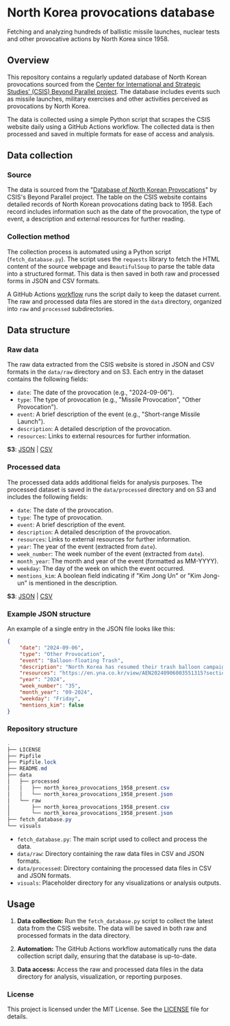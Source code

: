 # North Korea provocations database
Fetching and analyzing hundreds of ballistic missile launches, nuclear tests and other provocative actions by North Korea since 1958.

## Overview

This repository contains a regularly updated database of North Korean provocations sourced from the [Center for International and Strategic Studies' (CSIS) Beyond Parallel project](https://beyondparallel.csis.org/database-north-korean-provocations/). The database includes events such as missile launches, military exercises and other activities perceived as provocations by North Korea. 

The data is collected using a simple Python script that scrapes the CSIS website daily using a GitHub Actions workflow. The collected data is then processed and saved in multiple formats for ease of access and analysis.

## Data collection

### Source

The data is sourced from the "[Database of North Korean Provocations](https://beyondparallel.csis.org/database-north-korean-provocations/)" by CSIS's Beyond Parallel project. The table on the CSIS website contains detailed records of North Korean provocations dating back to 1958. Each record includes information such as the date of the provocation, the type of event, a description and external resources for further reading.

### Collection method

The collection process is automated using a Python script (`fetch_database.py`). The script uses the `requests` library to fetch the HTML content of the source webpage and `BeautifulSoup` to parse the table data into a structured format. This data is then saved in both raw and processed forms in JSON and CSV formats.

A GitHub Actions [workflow](https://github.com/stiles/north-korea-provocations/blob/main/.github/workflows/fetch_database.yml) runs the script daily to keep the dataset current. The raw and processed data files are stored in the `data` directory, organized into `raw` and `processed` subdirectories.

## Data structure

### Raw data

The raw data extracted from the CSIS website is stored in JSON and CSV formats in the `data/raw` directory and on S3. Each entry in the dataset contains the following fields:

- `date`: The date of the provocation (e.g., "2024-09-06").
- `type`: The type of provocation (e.g., "Missile Provocation", "Other Provocation").
- `event`: A brief description of the event (e.g., "Short-range Missile Launch").
- `description`: A detailed description of the provocation.
- `resources`: Links to external resources for further information.

**S3**: [JSON](https://stilesdata.com/north-korea-provocations/raw/north_korea_provocations_1958_present.json) | [CSV](https://stilesdata.com/north-korea-provocations/raw/north_korea_provocations_1958_present.csv)

### Processed data

The processed data adds additional fields for analysis purposes. The processed dataset is saved in the `data/processed` directory and on S3 and includes the following fields:

- `date`: The date of the provocation.
- `type`: The type of provocation.
- `event`: A brief description of the event.
- `description`: A detailed description of the provocation.
- `resources`: Links to external resources for further information.
- `year`: The year of the event (extracted from `date`).
- `week_number`: The week number of the event (extracted from `date`).
- `month_year`: The month and year of the event (formatted as MM-YYYY).
- `weekday`: The day of the week on which the event occurred.
- `mentions_kim`: A boolean field indicating if "Kim Jong Un" or "Kim Jong-un" is mentioned in the description.

**S3**: [JSON](https://stilesdata.com/north-korea-provocations/processed/north_korea_provocations_1958_present.json) | [CSV](https://stilesdata.com/north-korea-provocations/processed/north_korea_provocations_1958_present.csv)

### Example JSON structure

An example of a single entry in the JSON file looks like this:

```json
{
    "date": "2024-09-06",
    "type": "Other Provocation",
    "event": "Balloon-floating Trash",
    "description": "North Korea has resumed their trash balloon campaign Friday evening, marking the latest in the North's back-to-back balloon launches in the past three days. JCS notified reporters at 6:39 pm Friday that it detected the launch of suspected trash balloons and warned they may move toward northern Gyeonggi Province depending on wind direction. This batch is the North's fourth launch since Wednesday. Earlier in the day, the JCS said it detected the launch of some 260 trash balloons from Thursday night to early Friday, including around 140 trash bundles which were found in Seoul and parts of Gyeonggi Province around the capital. The bundles held paper and plastic bottles, without any hazardous substances.",
    "resources": "https://en.yna.co.kr/view/AEN20240906003551315?section=search",
    "year": "2024",
    "week_number": "35",
    "month_year": "09-2024",
    "weekday": "Friday",
    "mentions_kim": false
}
```

### Repository structure

```csharp
.
├── LICENSE
├── Pipfile
├── Pipfile.lock
├── README.md
├── data
│   ├── processed
│   │   ├── north_korea_provocations_1958_present.csv
│   │   └── north_korea_provocations_1958_present.json
│   └── raw
│       ├── north_korea_provocations_1958_present.csv
│       └── north_korea_provocations_1958_present.json
├── fetch_database.py
└── visuals
```

- `fetch_database.py`: The main script used to collect and process the data.
- `data/raw`: Directory containing the raw data files in CSV and JSON formats.
- `data/processed`: Directory containing the processed data files in CSV and JSON formats.
- `visuals`: Placeholder directory for any visualizations or analysis outputs.

## Usage

1. **Data collection:** Run the `fetch_database.py` script to collect the latest data from the CSIS website. The data will be saved in both raw and processed formats in the data directory.

2. **Automation:** The GitHub Actions workflow automatically runs the data collection script daily, ensuring that the database is up-to-date.

3. **Data access:** Access the raw and processed data files in the data directory for analysis, visualization, or reporting purposes.

### License
This project is licensed under the MIT License. See the [LICENSE](LICENSE) file for details.